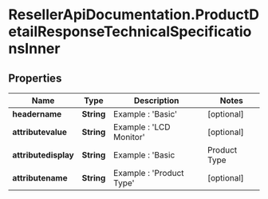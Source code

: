 # ResellerApiDocumentation.ProductDetailResponseTechnicalSpecificationsInner

## Properties

Name | Type | Description | Notes
------------ | ------------- | ------------- | -------------
**headername** | **String** | Example : &#39;Basic&#39; | [optional] 
**attributevalue** | **String** | Example : &#39;LCD Monitor&#39; | [optional] 
**attributedisplay** | **String** | Example : &#39;Basic|Product Type|LCD Monitor&#39; | [optional] 
**attributename** | **String** | Example : &#39;Product Type&#39; | [optional] 


